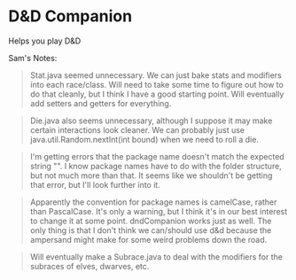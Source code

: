 # D&D Companion

Helps you play D&D

Sam's Notes:
> Stat.java seemed unnecessary. We can just bake stats and modifiers into each race/class. Will need to take some time to figure out how to do that cleanly, but I think I have a good starting point. Will eventually add setters and getters for everything.

> Die.java also seems unnecessary, although I suppose it may make certain interactions look cleaner. We can probably just use java.util.Random.nextInt(int bound) when we need to roll a die.

> I'm getting errors that the package name doesn't match the expected string "". I know package names have to do with the folder structure, but not much more than that. It seems like we shouldn't be getting that error, but I'll look further into it.

> Apparently the convention for package names is camelCase, rather than PascalCase. It's only a warning, but I think it's in our best interest to change it at some point. dndCompanion works just as well. The only thing is that I don't think we can/should use d&d because the ampersand might make for some weird problems down the road.

> Will eventually make a Subrace.java to deal with the modifiers for the subraces of elves, dwarves, etc.